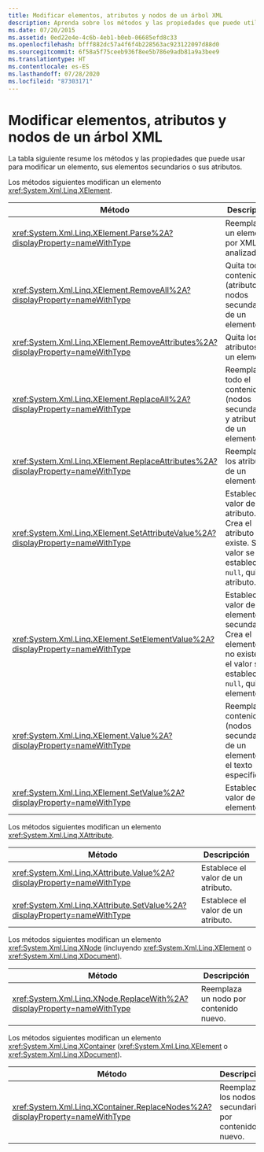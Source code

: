 ```yaml
---
title: Modificar elementos, atributos y nodos de un árbol XML
description: Aprenda sobre los métodos y las propiedades que puede utilizar para modificar un elemento, sus nodos secundarios o sus atributos.
ms.date: 07/20/2015
ms.assetid: 0ed22e4e-4c6b-4eb1-b0eb-06685efd8c33
ms.openlocfilehash: bfff882dc57a4f6f4b228563ac923122097d88d0
ms.sourcegitcommit: 6f58a5f75ceeb936f8ee5b786e9adb81a9a3bee9
ms.translationtype: HT
ms.contentlocale: es-ES
ms.lasthandoff: 07/28/2020
ms.locfileid: "87303171"
---
```

# <a name="modifying-elements-attributes-and-nodes-in-an-xml-tree"></a>Modificar elementos, atributos y nodos de un árbol XML
La tabla siguiente resume los métodos y las propiedades que puede usar para modificar un elemento, sus elementos secundarios o sus atributos.  
  
 Los métodos siguientes modifican un elemento <xref:System.Xml.Linq.XElement>.  
  
|Método|Descripción|  
|------------|-----------------|  
|<xref:System.Xml.Linq.XElement.Parse%2A?displayProperty=nameWithType>|Reemplaza un elemento por XML analizado.|  
|<xref:System.Xml.Linq.XElement.RemoveAll%2A?displayProperty=nameWithType>|Quita todo el contenido (atributos y nodos secundarios) de un elemento.|  
|<xref:System.Xml.Linq.XElement.RemoveAttributes%2A?displayProperty=nameWithType>|Quita los atributos de un elemento.|  
|<xref:System.Xml.Linq.XElement.ReplaceAll%2A?displayProperty=nameWithType>|Reemplaza todo el contenido (nodos secundarios y atributos) de un elemento.|  
|<xref:System.Xml.Linq.XElement.ReplaceAttributes%2A?displayProperty=nameWithType>|Reemplaza los atributos de un elemento.|  
|<xref:System.Xml.Linq.XElement.SetAttributeValue%2A?displayProperty=nameWithType>|Establece el valor de un atributo. Crea el atributo si no existe. Si el valor se establece en `null`, quita el atributo.|  
|<xref:System.Xml.Linq.XElement.SetElementValue%2A?displayProperty=nameWithType>|Establece el valor de un elemento secundario. Crea el elemento si no existe. Si el valor se establece en `null`, quita el elemento.|  
|<xref:System.Xml.Linq.XElement.Value%2A?displayProperty=nameWithType>|Reemplaza el contenido (nodos secundarios) de un elemento por el texto especificado.|  
|<xref:System.Xml.Linq.XElement.SetValue%2A?displayProperty=nameWithType>|Establece el valor de un elemento.|  
  
 Los métodos siguientes modifican un elemento <xref:System.Xml.Linq.XAttribute>.  
  
|Método|Descripción|  
|------------|-----------------|  
|<xref:System.Xml.Linq.XAttribute.Value%2A?displayProperty=nameWithType>|Establece el valor de un atributo.|  
|<xref:System.Xml.Linq.XAttribute.SetValue%2A?displayProperty=nameWithType>|Establece el valor de un atributo.|  
  
 Los métodos siguientes modifican un elemento <xref:System.Xml.Linq.XNode> (incluyendo <xref:System.Xml.Linq.XElement> o <xref:System.Xml.Linq.XDocument>).  
  
|Método|Descripción|  
|------------|-----------------|  
|<xref:System.Xml.Linq.XNode.ReplaceWith%2A?displayProperty=nameWithType>|Reemplaza un nodo por contenido nuevo.|  
  
 Los métodos siguientes modifican un elemento <xref:System.Xml.Linq.XContainer> (<xref:System.Xml.Linq.XElement> o <xref:System.Xml.Linq.XDocument>).  
  
|Método|Descripción|  
|------------|-----------------|  
|<xref:System.Xml.Linq.XContainer.ReplaceNodes%2A?displayProperty=nameWithType>|Reemplaza los nodos secundarios por contenido nuevo.|  
